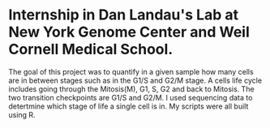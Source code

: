 # Internship in Dan Landau's Lab at New York Genome Center and Weil Cornell Medical School.
 The goal of this project was to quantify in a given sample how many cells are in between stages such as in the G1/S and G2/M stage.
 A cells life cycle includes going through the Mitosis(M), G1, S, G2 and back to Mitosis. The two transition checkpoints are G1/S and G2/M.
 I used sequencing data to detertmine which stage of life a single cell is in.
 My scripts were all built using R.
